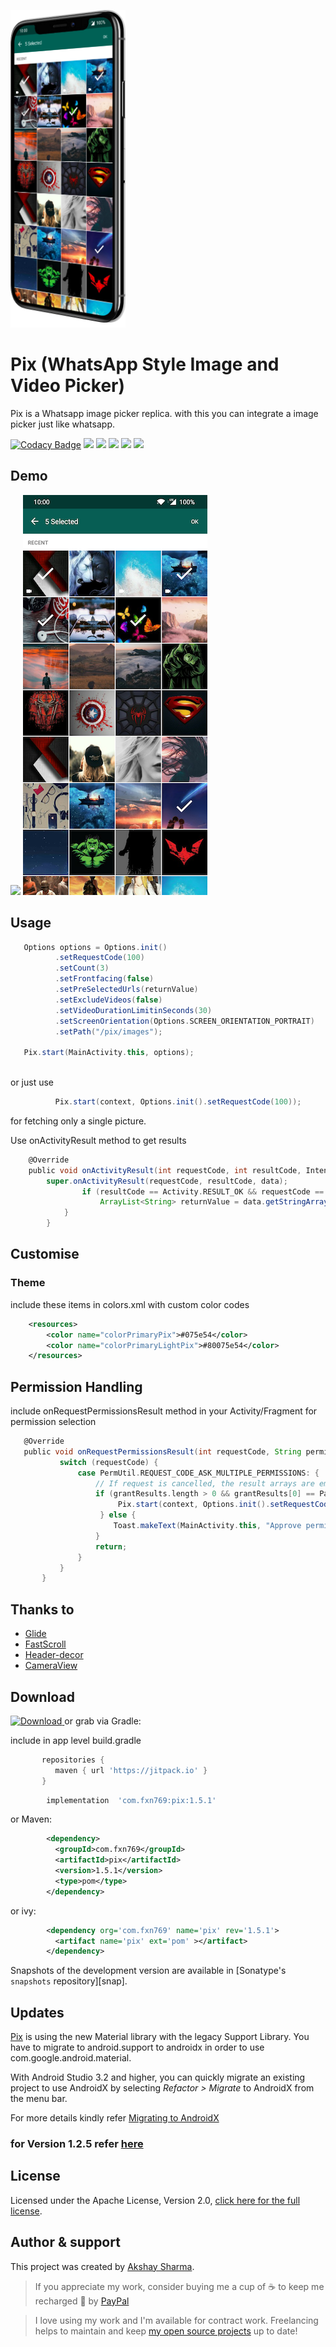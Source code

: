 ![](media/media-tilt.png)

# Pix   (WhatsApp Style Image and Video Picker)

Pix is a Whatsapp image picker replica. with this you can integrate a image picker just like whatsapp.


[![Codacy Badge](https://api.codacy.com/project/badge/Grade/887abd593a5a499495c4f071accb132a)](https://app.codacy.com/app/akshay2211/PixImagePicker?utm_source=github.com&utm_medium=referral&utm_content=akshay2211/PixImagePicker&utm_campaign=Badge_Grade_Dashboard)
[![](https://img.shields.io/badge/Android%20Arsenal-PixImagePicker-blue.svg?style=flat-square)](https://android-arsenal.com/details/1/6935)
[![](https://jitpack.io/v/akshay2211/PixImagePicker.svg?style=flat-square)](https://jitpack.io/#akshay2211/PixImagePicker)
[![](https://img.shields.io/badge/Medium-PIX-black.svg?style=flat-square)](https://medium.com/@fxn769/pix-media-picker-android-library-1ec3c5e5f91a)
[![](https://img.shields.io/badge/API-16%2B-orange.svg?style=flat-square)](https://android-arsenal.com/api?level=16)
[![](https://img.shields.io/badge/Awesome%20Android-PixImagePicker-green.svg?style=flat-square)](https://android.libhunt.com/piximagepicker-alternatives)
## Demo

![](media/media.gif)
![](media/one.png)


## Usage
 
```groovy
   Options options = Options.init()
          .setRequestCode(100)                                           //Request code for activity results
          .setCount(3)                                                   //Number of images to restict selection count
          .setFrontfacing(false)                                         //Front Facing camera on start
          .setPreSelectedUrls(returnValue)                               //Pre selected Image Urls
          .setExcludeVideos(false)                                       //Option to exclude videos
          .setVideoDurationLimitinSeconds(30)                            //Duration for video recording
          .setScreenOrientation(Options.SCREEN_ORIENTATION_PORTRAIT)     //Orientaion
          .setPath("/pix/images");                                       //Custom Path For media Storage
        
   Pix.start(MainActivity.this, options);
   
```
or just use
```groovy
          Pix.start(context, Options.init().setRequestCode(100));
```
for fetching only a single picture.

Use onActivityResult method to get results
```groovy
    @Override
    public void onActivityResult(int requestCode, int resultCode, Intent data) {
        super.onActivityResult(requestCode, resultCode, data);
                if (resultCode == Activity.RESULT_OK && requestCode == RequestCode) {
                    ArrayList<String> returnValue = data.getStringArrayListExtra(Pix.IMAGE_RESULTS);
            }
        }
```
## Customise
### Theme
include these items in colors.xml with custom color codes
```xml
    <resources>
        <color name="colorPrimaryPix">#075e54</color>
        <color name="colorPrimaryLightPix">#80075e54</color>
    </resources>
```

## Permission Handling
include onRequestPermissionsResult method in your Activity/Fragment for permission selection
```groovy
   @Override
   public void onRequestPermissionsResult(int requestCode, String permissions[], int[] grantResults) {
           switch (requestCode) {
               case PermUtil.REQUEST_CODE_ASK_MULTIPLE_PERMISSIONS: {
                   // If request is cancelled, the result arrays are empty.
                   if (grantResults.length > 0 && grantResults[0] == PackageManager.PERMISSION_GRANTED) {
                        Pix.start(context, Options.init().setRequestCode(100));
                    } else {
                       Toast.makeText(MainActivity.this, "Approve permissions to open Pix ImagePicker", Toast.LENGTH_LONG).show();
                   }
                   return;
               }
           }
       }
```

## Thanks to

  - [Glide]
  - [FastScroll]
  - [Header-decor]
  - [CameraView]

## Download

 [ ![Download](https://api.bintray.com/packages/fxn769/android_projects/Pix/images/download.svg) ](https://bintray.com/fxn769/android_projects/Pix/_latestVersion)  or grab via Gradle:
 
 include in app level build.gradle
 ```groovy
        repositories {
           maven { url 'https://jitpack.io' }
        }
 ```
```groovy
        implementation  'com.fxn769:pix:1.5.1'
```
or Maven:
```xml
        <dependency>
          <groupId>com.fxn769</groupId>
          <artifactId>pix</artifactId>
          <version>1.5.1</version>
          <type>pom</type>
        </dependency>
```
or ivy:
```xml
        <dependency org='com.fxn769' name='pix' rev='1.5.1'>
          <artifact name='pix' ext='pom' ></artifact>
        </dependency>
```

Snapshots of the development version are available in [Sonatype's `snapshots` repository][snap].

## Updates
[Pix](https://github.com/akshay2211/PixImagePicker) is using the new Material library with the legacy Support Library. You have to migrate to android.support to androidx in order to use com.google.android.material. 

With Android Studio 3.2 and higher, you can quickly migrate an existing project to use AndroidX by selecting *Refactor > Migrate* to AndroidX from the menu bar.

For more details kindly refer [Migrating to AndroidX](https://developer.android.com/jetpack/androidx/migrate#migrate)
 

### for Version 1.2.5 refer [here](https://github.com/akshay2211/PixImagePicker/wiki/Documendation-ver-1.2.5)

## License
Licensed under the Apache License, Version 2.0, [click here for the full license](/LICENSE).

## Author & support
This project was created by [Akshay Sharma](https://akshay2211.github.io/).

> If you appreciate my work, consider buying me a cup of :coffee: to keep me recharged :metal: by [PayPal](https://www.paypal.me/akshay2211)

> I love using my work and I'm available for contract work. Freelancing helps to maintain and keep [my open source projects](https://github.com/akshay2211/) up to date!

   [Glide]: <https://github.com/bumptech/glide>
   [FastScroll]: <https://github.com/L4Digital/FastScroll>
   [Header-decor]: <https://github.com/edubarr/header-decor>
   [CameraView]: <https://github.com/natario1/CameraView>
